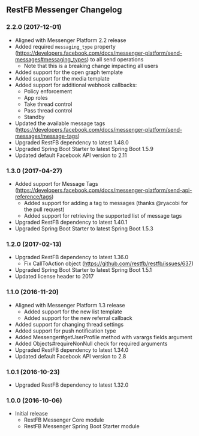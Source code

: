 ##  RestFB Messenger Changelog

### 2.2.0 (2017-12-01)

* Aligned with Messenger Platform 2.2 release
* Added required `messaging_type` property (https://developers.facebook.com/docs/messenger-platform/send-messages#messaging_types) to all send operations
  * Note that this is a breaking change impacting all users
* Added support for the open graph template
* Added support for the media template
* Added support for additional webhook callbacks:
  * Policy enforcement
  * App roles
  * Take thread control
  * Pass thread control
  * Standby
* Updated the available message tags (https://developers.facebook.com/docs/messenger-platform/send-messages/message-tags)
* Upgraded RestFB dependency to latest 1.48.0
* Upgraded Spring Boot Starter to latest Spring Boot 1.5.9
* Updated default Facebook API version to 2.11

### 1.3.0 (2017-04-27)

* Added support for Message Tags (https://developers.facebook.com/docs/messenger-platform/send-api-reference/tags)
  * Added support for adding a tag to messages (thanks @ryacobi for the pull request)
  * Added support for retrieving the supported list of message tags 
* Upgraded RestFB dependency to latest 1.40.1
* Upgraded Spring Boot Starter to latest Spring Boot 1.5.3


### 1.2.0 (2017-02-13)

* Upgraded RestFB dependency to latest 1.36.0
  * Fix CallToAction object (https://github.com/restfb/restfb/issues/637)
* Upgraded Spring Boot Starter to latest Spring Boot 1.5.1
* Updated license header to 2017

### 1.1.0 (2016-11-20)

* Aligned with Messenger Platform 1.3 release
  * Added support for the new list template
  * Added support for the new referral callback
* Added support for changing thread settings
* Added support for push notification type
* Added Messenger#getUserProfile method with varargs fields argument
* Added Objects#requireNonNull check for required arguments
* Upgraded RestFB dependency to latest 1.34.0
* Updated default Facebook API version to 2.8 

### 1.0.1 (2016-10-23)

* Upgraded RestFB dependency to latest 1.32.0

### 1.0.0 (2016-10-06)

* Initial release
  * RestFB Messenger Core module
  * RestFB Messenger Spring Boot Starter module
